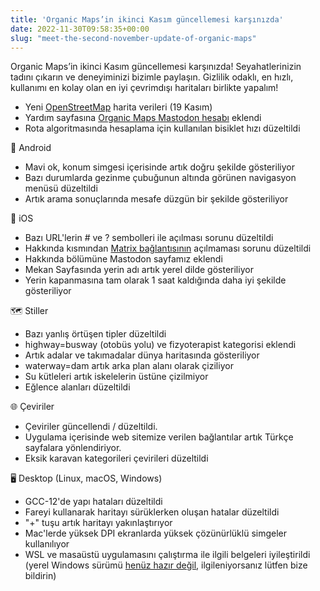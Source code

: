 ```yaml
---
title: 'Organic Maps’in ikinci Kasım güncellemesi karşınızda'
date: 2022-11-30T09:58:35+00:00
slug: "meet-the-second-november-update-of-organic-maps"
---
```


Organic Maps’in ikinci Kasım güncellemesi karşınızda! Seyahatlerinizin tadını çıkarın ve deneyiminizi bizimle paylaşın. Gizlilik odaklı, en hızlı, kullanımı en kolay olan en iyi çevrimdışı haritaları birlikte yapalım!

* Yeni [OpenStreetMap](https://www.openstreetmap.org/) harita verileri (19 Kasım)
* Yardım sayfasına [Organic Maps Mastodon hesabı](https://fosstodon.org/@organicmaps) eklendi
* Rota algoritmasında hesaplama için kullanılan bisiklet hızı düzeltildi

🤖 Android
* Mavi ok, konum simgesi içerisinde artık doğru şekilde gösteriliyor
* Bazı durumlarda gezinme çubuğunun altında görünen navigasyon menüsü düzeltildi
* Artık arama sonuçlarında mesafe düzgün bir şekilde gösteriliyor

 iOS
* Bazı URL'lerin # ve ? sembolleri ile açılması sorunu düzeltildi
* Hakkında kısmından [Matrix bağlantısının](https://omaps.app/matrix) açılmaması sorunu düzeltildi
* Hakkında bölümüne Mastodon sayfamız eklendi
* Mekan Sayfasında yerin adı artık yerel dilde gösteriliyor
* Yerin kapanmasına tam olarak 1 saat kaldığında daha iyi şekilde gösteriliyor

🗺️ Stiller 
* Bazı yanlış örtüşen tipler düzeltildi
* highway=busway (otobüs yolu) ve fizyoterapist kategorisi eklendi
* Artık adalar ve takımadalar dünya haritasında gösteriliyor
* waterway=dam artık arka plan alanı olarak çiziliyor
* Su kütleleri artık iskelelerin üstüne çizilmiyor
* Eğlence alanları düzeltildi

🌐 Çeviriler
* Çeviriler güncellendi / düzeltildi.
* Uygulama içerisinde web sitemize verilen bağlantılar artık Türkçe sayfalara yönlendiriyor.
* Eksik karavan kategorileri çevirileri düzeltildi

🖥️ Desktop (Linux, macOS, Windows)
* GCC-12'de yapı hataları düzeltildi
* Fareyi kullanarak haritayı sürüklerken oluşan hatalar düzeltildi
* "+" tuşu artık haritayı yakınlaştırıyor 
* Mac'lerde yüksek DPI ekranlarda yüksek çözünürlüklü simgeler kullanılıyor
* WSL ve masaüstü uygulamasını çalıştırma ile ilgili belgeleri iyileştirildi (yerel Windows sürümü [henüz hazır değil](https://github.com/organicmaps/organicmaps/tree/windows), ilgileniyorsanız lütfen bize bildirin)
